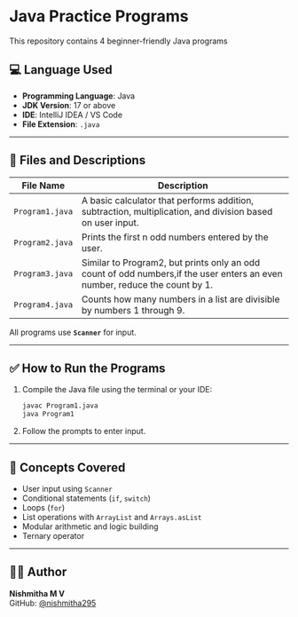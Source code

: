 # Java Practice Programs

This repository contains 4 beginner-friendly Java programs 

## 💻 Language Used

- **Programming Language**: Java
- **JDK Version**: 17 or above
- **IDE**: IntelliJ IDEA / VS Code 
- **File Extension**: `.java`

---

## 📁 Files and Descriptions

| File Name     | Description                                                                 |
|---------------|-----------------------------------------------------------------------------|
| `Program1.java` | A basic calculator that performs addition, subtraction, multiplication, and division based on user input. |
| `Program2.java` | Prints the first n odd numbers entered by the user.             |
| `Program3.java` | 	Similar to Program2, but prints only an odd count of odd numbers,if the user enters an even number, reduce the count by 1. |
| `Program4.java` | Counts how many numbers in a list are divisible by numbers 1 through 9.  |

All programs use **`Scanner`** for input.

---

## ✅ How to Run the Programs

1. Compile the Java file using the terminal or your IDE:
    ```bash
    javac Program1.java
    java Program1
    ```

2. Follow the prompts to enter input.

---

## 🧠 Concepts Covered

- User input using `Scanner`
- Conditional statements (`if`, `switch`)
- Loops (`for`)
- List operations with `ArrayList` and `Arrays.asList`
- Modular arithmetic and logic building
- Ternary operator

---

## 👩‍💻 Author

**Nishmitha M V**  
GitHub: [@nishmitha295](https://github.com/nishmitha295)


